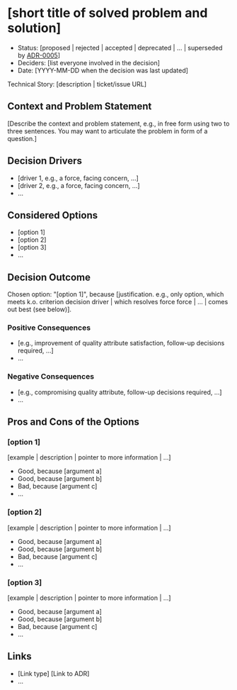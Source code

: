 <!-- ADR template, source: https://github.com/adr/madr -->

# [short title of solved problem and solution]

- Status: [proposed | rejected | accepted | deprecated | … | superseded by [ADR-0005](0005-example.md)] <!-- optional -->
- Deciders: [list everyone involved in the decision] <!-- optional -->
- Date: [YYYY-MM-DD when the decision was last updated] <!-- optional -->

Technical Story: [description | ticket/issue URL] <!-- optional -->

## Context and Problem Statement

[Describe the context and problem statement, e.g., in free form using two to three sentences. You may want to articulate the problem in form of a question.]

## Decision Drivers <!-- optional -->

- [driver 1, e.g., a force, facing concern, …]
- [driver 2, e.g., a force, facing concern, …]
- … <!-- numbers of drivers can vary -->

## Considered Options

- [option 1]
- [option 2]
- [option 3]
- … <!-- numbers of options can vary -->

## Decision Outcome

Chosen option: "[option 1]", because [justification. e.g., only option, which meets k.o. criterion decision driver | which resolves force force | … | comes out best (see below)].

### Positive Consequences <!-- optional -->

- [e.g., improvement of quality attribute satisfaction, follow-up decisions required, …]
- …

### Negative Consequences <!-- optional -->

- [e.g., compromising quality attribute, follow-up decisions required, …]
- …

## Pros and Cons of the Options <!-- optional -->

### [option 1]

[example | description | pointer to more information | …] <!-- optional -->

- Good, because [argument a]
- Good, because [argument b]
- Bad, because [argument c]
- … <!-- numbers of pros and cons can vary -->

### [option 2]

[example | description | pointer to more information | …] <!-- optional -->

- Good, because [argument a]
- Good, because [argument b]
- Bad, because [argument c]
- … <!-- numbers of pros and cons can vary -->

### [option 3]

[example | description | pointer to more information | …] <!-- optional -->

- Good, because [argument a]
- Good, because [argument b]
- Bad, because [argument c]
- … <!-- numbers of pros and cons can vary -->

## Links <!-- optional -->

- [Link type] [Link to ADR] <!-- example: Refined by [ADR-0005](0005-example.md) -->
- … <!-- numbers of links can vary -->

